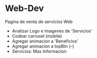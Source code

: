 # Web-Dev
Pagina de venta de servicios Web


- Analizar Logo e imagenes de 'Servicios'
- Codear carrusel (mobile)
- Agregar animacion a 'Beneficios'
- Agregar animacion a topBtn (-)
- Servicios: Mas Informacion
